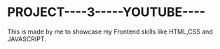 # PROJECT----3-----YOUTUBE----
This is made by me to showcase my Frontend skills like HTML,CSS and JAVASCRIPT.
